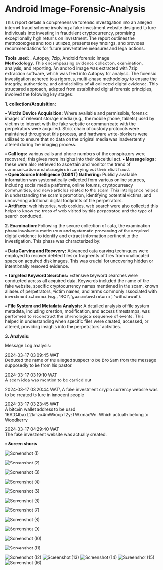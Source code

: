 # Android Image-Forensic-Analysis

This report details a comprehensive forensic investigation into an alleged internet
fraud scheme involving a fake investment website designed to lure individuals into
investing in fraudulent cryptocurrency, promising exceptionally high returns on
investment.
The report outlines the methodologies and tools utilized, presents key findings, and
provides recommendations for future preventative measures and legal actions.

**Tools used:** . Autopsy, 7zip, Android forensic image\
**Methodology:** This encompassing evidence collection, examination, analysis, and reporting. An android image was extracted with 7zip extraction software, which was feed into Autopsy for analysis. The forensic investigation adhered to a rigorous, multi-phase methodology to ensure
the integrity, authenticity, and admissibility of all collected digital evidence. This
structured approach, adapted from established digital forensic principles, involved the
following key stages:

 **1.	collection/Acquisition:**
 
  **• Victim Device Acquisition:** Where available and permissible, forensic images of
relevant storage media (e.g., the mobile phone, tablets) used by victims to interact with the fake website or communicate with
the perpetrators were acquired. Strict chain of custody protocols were
maintained throughout this process, and hardware write-blockers were utilized
to ensure that no data on the original media was inadvertently altered during the
imaging process.

**•	Call logs:** various calls and phone numbers of the conspirators were recovered; this gives more insights into their deceitful act.
**•	Message logs:**  these were also retrieved to ascertain and monitor the trend of communication and strategies in carrying out their elicit fraud.\
**•	Open Source Intelligence (OSINT) Gathering:**  Publicly available information
was systematically collected from various online sources, including social media
platforms, online forums, cryptocurrency communities, and news articles related
to the scam. This intelligence helped in understanding the scam's promotion,
identifying potential victims, and uncovering additional digital footprints of the
perpetrators.\
**•	Artifacts:** web histories, web cookies, web search were also collected this helps to know the tress of web visited by this perpetrator, and the type of search conducted.

**2.	Examination:** Following the secure collection of data, the examination phase involved a meticulous and systematic processing of the acquired digital evidence to identify and extract information pertinent to the investigation. This phase was characterized by:

**•	Data Carving and Recovery:** Advanced data carving techniques were employed
to recover deleted files or fragments of files from unallocated space on acquired
disk images. This was crucial for uncovering hidden or intentionally removed
evidence.

**•	Targeted Keyword Searches:** Extensive keyword searches were conducted
across all acquired data. Keywords included the name of the fake website,
specific cryptocurrency names mentioned in the scam, known aliases of
perpetrators, victim names, and terms commonly associated with investment
schemes (e.g., 'ROI', 'guaranteed returns', 'withdrawal').

**•	File System and Metadata Analysis:** A detailed analysis of file system metadata,
including creation, modification, and access timestamps, was performed to
reconstruct the chronological sequence of events. This helped in understanding
when specific files were created, accessed, or altered, providing insights into the
perpetrators' activities.

**3.	Analysis:**

Message Log analysis:

2024-03-17 03:09:45 WAT\
Deduced the name of the alleged suspect to be Bro Sam from the message supposedly to be from his pastor.

2024-03-17 03:19:10 WAT\
A scam idea was mention to be carried out

2024-03-17 03:20:44 WAT\ 
A fake investment crypto currency website was to be created to lure in innocent people

2024-03-17 03:23:45 WAT\
A bitcoin wallet address to be used 16AtGJbaxL2kmzx4mW5ocpT2ysTWxmacWn. Which actually belong to Woodberry

2024-03-17 04:29:40 WAT\
The fake investment website was actually created.

**•	Screen shorts**


![Screenshot (1)](https://github.com/user-attachments/assets/b4fd7fb5-f192-48b6-a75f-b8c265e18b51)





![Screenshot (2)](https://github.com/user-attachments/assets/0f2814a0-1d35-4030-af9f-2f0cd9e83b7b)

![Screenshot (3)](https://github.com/user-attachments/assets/211c4af4-13fc-4a23-897d-79bc63940b31)


![Screenshot (4)](https://github.com/user-attachments/assets/83083021-89e0-4130-a5db-b84ec6788f0e)





![Screenshot (5)](https://github.com/user-attachments/assets/550a279a-23b2-4849-9af5-e4c9c96e9910)






![Screenshot (6)](https://github.com/user-attachments/assets/eba4f06e-c725-482e-8ab9-d080d4e72764)








![Screenshot (7)](https://github.com/user-attachments/assets/4e984cec-9320-4b27-98a4-26a5aec83e12)




![Screenshot (8)](https://github.com/user-attachments/assets/25f4fe79-9df3-4ea7-a1a0-139917d33499)




![Screenshot (9)](https://github.com/user-attachments/assets/7a70db3d-2fdf-4eae-b7ff-492b5a90815a)



![Screenshot (10)](https://github.com/user-attachments/assets/f92a3e53-8c8f-444e-8354-71d4c192d7d3)



![Screenshot (11)](https://github.com/user-attachments/assets/6c859796-73b1-4104-8999-bf215b3bb6e4)

![Screenshot (12)](https://github.com/user-attachments/assets/515a1aef-921a-482a-9f4b-135fa87c7238)
![Screenshot (13)](https://github.com/user-attachments/assets/531ce328-0334-499d-b47b-92bbad340f9c)
![Screenshot (14)](https://github.com/user-attachments/assets/257dce2a-b13a-48ce-aa25-e9c1108cb1c9)
![Screenshot (15)](https://github.com/user-attachments/assets/a597d877-e60f-4d84-ae1a-eb3b69171951)
![Screenshot (16)](https://github.com/user-attachments/assets/100158ca-b219-4961-bd4e-3ca249240b9e)
